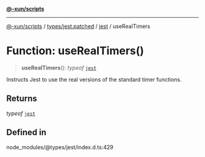 [**@-xun/scripts**](../../../../../README.md)

***

[@-xun/scripts](../../../../../README.md) / [types/jest.patched](../../../README.md) / [jest](../README.md) / useRealTimers

# Function: useRealTimers()

> **useRealTimers**(): *typeof* [`jest`](../README.md)

Instructs Jest to use the real versions of the standard timer functions.

## Returns

*typeof* [`jest`](../README.md)

## Defined in

node\_modules/@types/jest/index.d.ts:429
